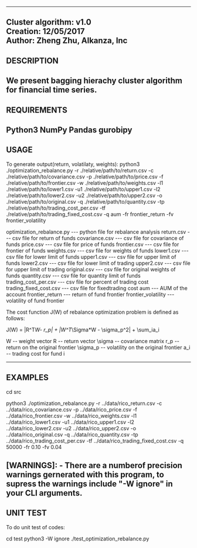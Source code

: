 ------------------------------------------------------------------------------- 
Cluster algorithm:         v1.0                                                  
Creation:                  12/05/2017                    
Author:                    Zheng Zhu, Alkanza, Inc                     
-------------------------------------------------------------------------------

DESCRIPTION
-------------------------------------------------------------------------------
We present bagging hierachy cluster algorithm for financial time series.
-------------------------------------------------------------------------------

REQUIREMENTS
-------------------------------------------------------------------------------
Python3
NumPy
Pandas
gurobipy
-------------------------------------------------------------------------------

USAGE
-------------------------------------------------------------------------------
To generate output(return, volatilaty, weights):
python3 ./optimization_rebalance.py 
    -r  ./relative/path/to/return.csv
    -c  ./relative/path/to/covariance.csv
    -p  ./relative/path/to/price.csv
    -f  ./relative/path/to/frontier.csv
    -w  ./relative/path/to/weights.csv
    -l1 ./relative/path/to/lower1.csv
    -u1 ./relative/path/to/upper1.csv
    -l2 ./relative/path/to/lower2.csv
    -u2 ./relative/path/to/upper2.csv
    -o  ./relative/path/to/original.csv
    -q  ./relative/path/to/quantity.csv
    -tp ./relative/path/to/trading_cost_per.csv
    -tf ./relative/path/to/trading_fixed_cost.csv
    -q  aum
    -fr frontier_return
    -fv frontier_volatility


optimization_rebalance.py     --- python file for rebalance analysis
return.csv                    --- csv file for return of funds 
covariance.csv                --- csv file for covariance of funds 
price.csv                     --- csv file for price of funds
frontier.csv                  --- csv file for frontier of funds 
weights.csv                   --- csv file for weights of funds
lower1.csv                    --- csv file for lower limit of funds
upper1.csv                    --- csv file for upper limit of funds
lower2.csv                    --- csv file for lower limit of trading
upper2.csv                    --- csv file for upper limit of trading
original.csv                  --- csv file for original weights of funds
quantity.csv                  --- csv file for quantity limit of funds
trading_cost_per.csv          --- csv file for percent of trading cost
trading_fixed_cost.csv        --- csv file for fixedtrading cost
aum                           --- AUM of the account
frontier_return               --- return of fund frontier
frontier_volatility           --- volatility of fund frontier


The cost function J(W) of rebalance optimization problem is defined as follows:

J(W) = |R^T*W- r_p| + |W^T*\Sigma*W -  \sigma_p^2| + \sum_ia_i

W         -- weight vector
R         -- return vector
\sigma    -- covariance matrix
r_p       -- return on the original frontier
\sigma_p  -- volatility on the original frontier
a_i       -- trading cost for fund i


-------------------------------------------------------------------------------

EXAMPLES
-------------------------------------------------------------------------------
cd src

python3 ./optimization_rebalance.py
    -r  ../data/rico_return.csv
    -c  ../data/rico_covariance.csv
    -p  ../data/rico_price.csv
    -f  ../data/rico_frontier.csv
    -w  ../data/rico_weights.csv
    -l1 ../data/rico_lower1.csv
    -u1 ../data/rico_upper1.csv
    -l2 ../data/rico_lower2.csv
    -u2 ../data/rico_upper2.csv
    -o  ../data/rico_original.csv
    -q  ../data/rico_quantity.csv
    -tp ../data/rico_trading_cost_per.csv
    -tf ../data/rico_trading_fixed_cost.csv
    -q  50000
    -fr 0.10
    -fv 0.04

[WARNINGS]: - There are a numberof precision warnings gernerated with this program,
to supress the warnings include "-W ignore" in your CLI arguments.
------------------------------------------------------------------------------------


UNIT TEST
------------------------------------------------------------------------------------
To do unit test of codes:

cd test
python3 -W ignore ./test_optimization_rebalance.py
